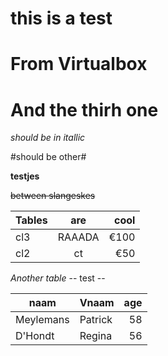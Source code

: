 this is a test
===
From Virtualbox
==
And the thirh one
=

*should be in itallic* 

#should be other#

**testjes**

~~between slangeskes~~

| Tables | are | cool|
| -------|:---:| ---:|
| cl3    | RAAADA  | €100|
| cl2    | ct  | €50 |

*Another table*
-- test --

| naam | Vnaam | age|
| ----| ---| ----:|
| Meylemans|Patrick|58|
|D'Hondt|Regina|56|
